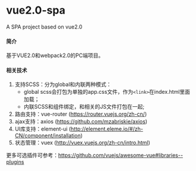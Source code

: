 # vue2.0-spa
A SPA project based on vue2.0

#### 简介
基于VUE2.0和webpack2.0的PC端项目。

#### 相关技术
1. 支持SCSS：分为global和内联两种模式：
    * global scss会打包为单独的app.css文件，作为```<link>```在index.html里面加载；
    * 内联SCSS和组件绑定，和相关的JS文件打包在一起;
2. 路由支持：vue-router (https://router.vuejs.org/zh-cn/)
3. ajax支持：axios (https://github.com/mzabriskie/axios)
4. UI库支持：element-ui (http://element.eleme.io/#/zh-CN/component/installation)
5. 状态管理：vuex (http://vuex.vuejs.org/zh-cn/intro.html)

更多可选插件可参考：https://github.com/vuejs/awesome-vue#libraries--plugins
